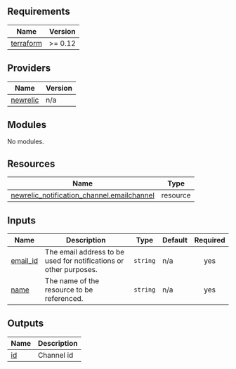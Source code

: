 <!-- BEGIN_TF_DOCS -->
## Requirements

| Name | Version |
|------|---------|
| <a name="requirement_terraform"></a> [terraform](#requirement\_terraform) | >= 0.12 |

## Providers

| Name | Version |
|------|---------|
| <a name="provider_newrelic"></a> [newrelic](#provider\_newrelic) | n/a |

## Modules

No modules.

## Resources

| Name | Type |
|------|------|
| [newrelic_notification_channel.emailchannel](https://registry.terraform.io/providers/newrelic/newrelic/latest/docs/resources/notification_channel) | resource |

## Inputs

| Name | Description | Type | Default | Required |
|------|-------------|------|---------|:--------:|
| <a name="input_email_id"></a> [email\_id](#input\_email\_id) | The email address to be used for notifications or other purposes. | `string` | n/a | yes |
| <a name="input_name"></a> [name](#input\_name) | The name of the resource to be referenced. | `string` | n/a | yes |

## Outputs

| Name | Description |
|------|-------------|
| <a name="output_id"></a> [id](#output\_id) | Channel id |
<!-- END_TF_DOCS -->